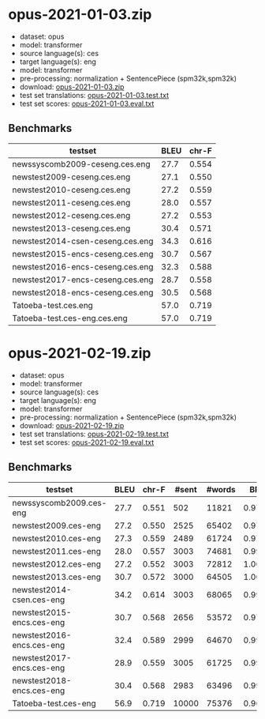 # opus-2021-01-03.zip

* dataset: opus
* model: transformer
* source language(s): ces
* target language(s): eng
* model: transformer
* pre-processing: normalization + SentencePiece (spm32k,spm32k)
* download: [opus-2021-01-03.zip](https://object.pouta.csc.fi/Tatoeba-MT-models/ces-eng/opus-2021-01-03.zip)
* test set translations: [opus-2021-01-03.test.txt](https://object.pouta.csc.fi/Tatoeba-MT-models/ces-eng/opus-2021-01-03.test.txt)
* test set scores: [opus-2021-01-03.eval.txt](https://object.pouta.csc.fi/Tatoeba-MT-models/ces-eng/opus-2021-01-03.eval.txt)

## Benchmarks

| testset               | BLEU  | chr-F |
|-----------------------|-------|-------|
| newssyscomb2009-ceseng.ces.eng 	| 27.7 	| 0.554 |
| newstest2009-ceseng.ces.eng 	| 27.1 	| 0.550 |
| newstest2010-ceseng.ces.eng 	| 27.2 	| 0.559 |
| newstest2011-ceseng.ces.eng 	| 28.0 	| 0.557 |
| newstest2012-ceseng.ces.eng 	| 27.2 	| 0.553 |
| newstest2013-ceseng.ces.eng 	| 30.4 	| 0.571 |
| newstest2014-csen-ceseng.ces.eng 	| 34.3 	| 0.616 |
| newstest2015-encs-ceseng.ces.eng 	| 30.7 	| 0.567 |
| newstest2016-encs-ceseng.ces.eng 	| 32.3 	| 0.588 |
| newstest2017-encs-ceseng.ces.eng 	| 28.7 	| 0.558 |
| newstest2018-encs-ceseng.ces.eng 	| 30.5 	| 0.568 |
| Tatoeba-test.ces.eng 	| 57.0 	| 0.719 |
| Tatoeba-test.ces-eng.ces.eng 	| 57.0 	| 0.719 |

# opus-2021-02-19.zip

* dataset: opus
* model: transformer
* source language(s): ces
* target language(s): eng
* model: transformer
* pre-processing: normalization + SentencePiece (spm32k,spm32k)
* download: [opus-2021-02-19.zip](https://object.pouta.csc.fi/Tatoeba-MT-models/ces-eng/opus-2021-02-19.zip)
* test set translations: [opus-2021-02-19.test.txt](https://object.pouta.csc.fi/Tatoeba-MT-models/ces-eng/opus-2021-02-19.test.txt)
* test set scores: [opus-2021-02-19.eval.txt](https://object.pouta.csc.fi/Tatoeba-MT-models/ces-eng/opus-2021-02-19.eval.txt)

## Benchmarks

| testset | BLEU  | chr-F | #sent | #words | BP |
|---------|-------|-------|-------|--------|----|
| newssyscomb2009.ces-eng 	| 27.7 	| 0.551 	| 502 	| 11821 	| 0.971 |
| newstest2009.ces-eng 	| 27.2 	| 0.550 	| 2525 	| 65402 	| 0.970 |
| newstest2010.ces-eng 	| 27.3 	| 0.559 	| 2489 	| 61724 	| 0.978 |
| newstest2011.ces-eng 	| 28.0 	| 0.557 	| 3003 	| 74681 	| 0.990 |
| newstest2012.ces-eng 	| 27.2 	| 0.552 	| 3003 	| 72812 	| 1.000 |
| newstest2013.ces-eng 	| 30.7 	| 0.572 	| 3000 	| 64505 	| 1.000 |
| newstest2014-csen.ces-eng 	| 34.2 	| 0.614 	| 3003 	| 68065 	| 0.999 |
| newstest2015-encs.ces-eng 	| 30.7 	| 0.568 	| 2656 	| 53572 	| 0.975 |
| newstest2016-encs.ces-eng 	| 32.4 	| 0.589 	| 2999 	| 64670 	| 0.998 |
| newstest2017-encs.ces-eng 	| 28.9 	| 0.559 	| 3005 	| 61725 	| 0.996 |
| newstest2018-encs.ces-eng 	| 30.4 	| 0.568 	| 2983 	| 63496 	| 0.991 |
| Tatoeba-test.ces-eng 	| 56.9 	| 0.719 	| 10000 	| 75376 	| 0.962 |

